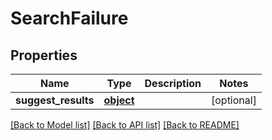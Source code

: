 # SearchFailure

## Properties
Name | Type | Description | Notes
------------ | ------------- | ------------- | -------------
**suggest_results** | [**object**](.md) |  | [optional] 

[[Back to Model list]](../README.md#documentation-for-models) [[Back to API list]](../README.md#documentation-for-api-endpoints) [[Back to README]](../README.md)


